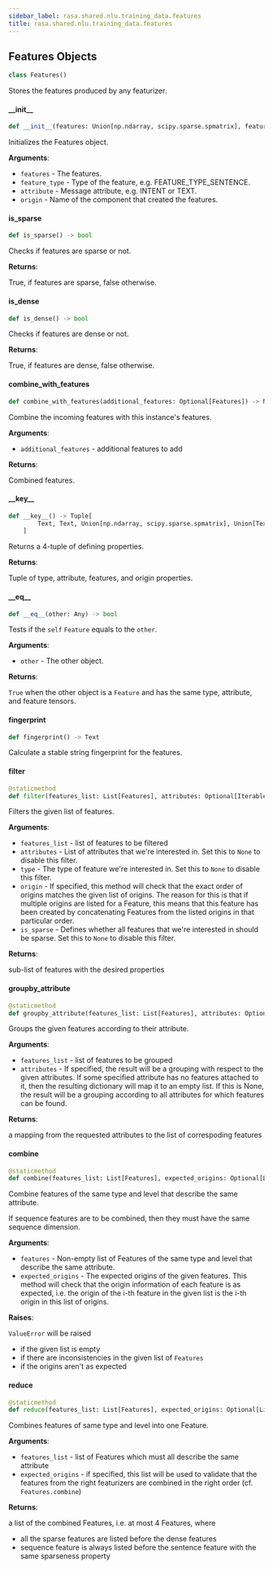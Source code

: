 ```yaml
---
sidebar_label: rasa.shared.nlu.training_data.features
title: rasa.shared.nlu.training_data.features
---
```

## Features Objects

```python
class Features()
```

Stores the features produced by any featurizer.

#### \_\_init\_\_

```python
def __init__(features: Union[np.ndarray, scipy.sparse.spmatrix], feature_type: Text, attribute: Text, origin: Union[Text, List[Text]]) -> None
```

Initializes the Features object.

**Arguments**:

- `features` - The features.
- `feature_type` - Type of the feature, e.g. FEATURE_TYPE_SENTENCE.
- `attribute` - Message attribute, e.g. INTENT or TEXT.
- `origin` - Name of the component that created the features.

#### is\_sparse

```python
def is_sparse() -> bool
```

Checks if features are sparse or not.

**Returns**:

  True, if features are sparse, false otherwise.

#### is\_dense

```python
def is_dense() -> bool
```

Checks if features are dense or not.

**Returns**:

  True, if features are dense, false otherwise.

#### combine\_with\_features

```python
def combine_with_features(additional_features: Optional[Features]) -> None
```

Combine the incoming features with this instance&#x27;s features.

**Arguments**:

- `additional_features` - additional features to add
  

**Returns**:

  Combined features.

#### \_\_key\_\_

```python
def __key__() -> Tuple[
        Text, Text, Union[np.ndarray, scipy.sparse.spmatrix], Union[Text, List[Text]]
    ]
```

Returns a 4-tuple of defining properties.

**Returns**:

  Tuple of type, attribute, features, and origin properties.

#### \_\_eq\_\_

```python
def __eq__(other: Any) -> bool
```

Tests if the `self` `Feature` equals to the `other`.

**Arguments**:

- `other` - The other object.
  

**Returns**:

  `True` when the other object is a `Feature` and has the same
  type, attribute, and feature tensors.

#### fingerprint

```python
def fingerprint() -> Text
```

Calculate a stable string fingerprint for the features.

#### filter

```python
@staticmethod
def filter(features_list: List[Features], attributes: Optional[Iterable[Text]] = None, type: Optional[Text] = None, origin: Optional[List[Text]] = None, is_sparse: Optional[bool] = None) -> List[Features]
```

Filters the given list of features.

**Arguments**:

- `features_list` - list of features to be filtered
- `attributes` - List of attributes that we&#x27;re interested in. Set this to `None`
  to disable this filter.
- `type` - The type of feature we&#x27;re interested in. Set this to `None`
  to disable this filter.
- `origin` - If specified, this method will check that the exact order of origins
  matches the given list of origins. The reason for this is that if
  multiple origins are listed for a Feature, this means that this feature
  has been created by concatenating Features from the listed origins in
  that particular order.
- `is_sparse` - Defines whether all features that we&#x27;re interested in should be
  sparse. Set this to `None` to disable this filter.
  

**Returns**:

  sub-list of features with the desired properties

#### groupby\_attribute

```python
@staticmethod
def groupby_attribute(features_list: List[Features], attributes: Optional[Iterable[Text]] = None) -> Dict[Text, List[Features]]
```

Groups the given features according to their attribute.

**Arguments**:

- `features_list` - list of features to be grouped
- `attributes` - If specified, the result will be a grouping with respect to
  the given attributes. If some specified attribute has no features attached
  to it, then the resulting dictionary will map it to an empty list.
  If this is None, the result will be a grouping according to all attributes
  for which features can be found.
  

**Returns**:

  a mapping from the requested attributes to the list of correspoding
  features

#### combine

```python
@staticmethod
def combine(features_list: List[Features], expected_origins: Optional[List[Text]] = None) -> Features
```

Combine features of the same type and level that describe the same attribute.

If sequence features are to be combined, then they must have the same
sequence dimension.

**Arguments**:

- `features` - Non-empty list of Features  of the same type and level that
  describe the same attribute.
- `expected_origins` - The expected origins of the given features. This method
  will check that the origin information of each feature is as expected, i.e.
  the origin of the i-th feature in the given list is the i-th origin
  in this list of origins.
  

**Raises**:

  `ValueError` will be raised
  - if the given list is empty
  - if there are inconsistencies in the given list of `Features`
  - if the origins aren&#x27;t as expected

#### reduce

```python
@staticmethod
def reduce(features_list: List[Features], expected_origins: Optional[List[Text]] = None) -> List[Features]
```

Combines features of same type and level into one Feature.

**Arguments**:

- `features_list` - list of Features which must all describe the same attribute
- `expected_origins` - if specified, this list will be used to validate that
  the features from the right featurizers are combined in the right order
  (cf. `Features.combine`)
  

**Returns**:

  a list of the combined Features, i.e. at most 4 Features, where
  - all the sparse features are listed before the dense features
  - sequence feature is always listed before the sentence feature with the
  same sparseness property

